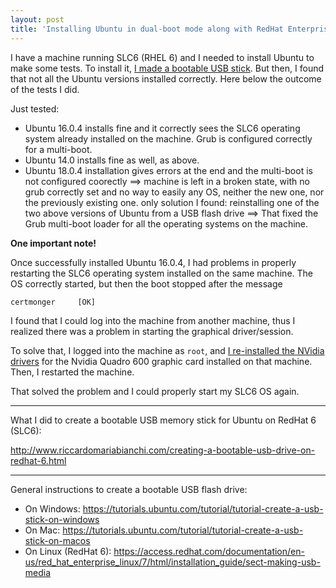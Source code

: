 ```yaml
---
layout: post
title: 'Installing Ubuntu in dual-boot mode along with RedHat Enterprise 6 / SLC6'
---
```


I have a machine running SLC6 (RHEL 6) and I needed to install Ubuntu to make some tests. To install it, [I made a bootable USB stick](http://www.riccardomariabianchi.com/creating-a-bootable-usb-drive-on-redhat-6.html). But then, I found that not all the Ubuntu versions installed correctly. Here below the outcome of the tests I did.

Just tested:

 * Ubuntu 16.0.4 installs fine and it correctly sees the SLC6 operating system already installed on the machine. Grub is configured correctly for a multi-boot.
 * Ubuntu 14.0 installs fine as well, as above.
 * Ubuntu 18.0.4 installation gives errors at the end and the multi-boot is not configured coorectly ==> machine is left in a broken state, with no grub correctly set and no way to easily  any OS, neither the new one, nor the previously existing one. only solution I found: reinstalling one of the two above versions of Ubuntu from a USB flash drive ==> That fixed the Grub multi-boot loader for all the operating systems on the machine.

**One important note!** 

Once successfully installed Ubuntu 16.0.4, I had problems in properly restarting the SLC6 operating system installed on the same machine. The OS correctly started, but then the boot stopped after the message

    certmonger     [OK]
    
I found that I could log into the machine from another machine, thus I realized there was a problem in starting the graphical driver/session.

To solve that, I logged into the machine as `root`, and [I re-installed the NVidia drivers](http://www.riccardomariabianchi.com/installing-nvidia-quadro-600-drivers-redhat-6-slc6.html) for the Nvidia Quadro 600 graphic card installed on that machine. Then, I restarted the machine. 

That solved the problem and I could properly start my SLC6 OS again.


----

What I did to create a bootable USB memory stick for Ubuntu on RedHat 6 (SLC6):

<http://www.riccardomariabianchi.com/creating-a-bootable-usb-drive-on-redhat-6.html>
 
----

General instructions to create a bootable USB flash drive:

 * On Windows: <https://tutorials.ubuntu.com/tutorial/tutorial-create-a-usb-stick-on-windows>
 * On Mac: <https://tutorials.ubuntu.com/tutorial/tutorial-create-a-usb-stick-on-macos>
 * On Linux (RedHat 6): <https://access.redhat.com/documentation/en-us/red_hat_enterprise_linux/7/html/installation_guide/sect-making-usb-media>
